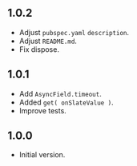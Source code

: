 ## 1.0.2

- Adjust `pubspec.yaml` `description`.
- Adjust `README.md`.
- Fix dispose.

## 1.0.1

- Add `AsyncField.timeout`.
- Added `get( onSlateValue )`.
- Improve tests.

## 1.0.0

- Initial version.
